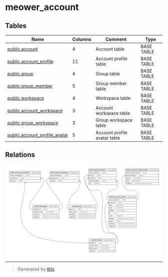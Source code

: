 # meower_account

## Tables

| Name                                                              | Columns | Comment                      | Type       |
| ----------------------------------------------------------------- | ------- | ---------------------------- | ---------- |
| [public.account](public.account.md)                               | 4       | Account table                | BASE TABLE |
| [public.account_profile](public.account_profile.md)               | 11      | Account profile table        | BASE TABLE |
| [public.group](public.group.md)                                   | 4       | Group table                  | BASE TABLE |
| [public.group_member](public.group_member.md)                     | 5       | Group member table           | BASE TABLE |
| [public.workspace](public.workspace.md)                           | 4       | Workspace table              | BASE TABLE |
| [public.account_workspace](public.account_workspace.md)           | 3       | Account workspace table      | BASE TABLE |
| [public.group_workspace](public.group_workspace.md)               | 3       | Group workspace table        | BASE TABLE |
| [public.account_profile_avatar](public.account_profile_avatar.md) | 5       | Account profile avatar table | BASE TABLE |

## Relations

![er](schema.svg)

---

> Generated by [tbls](https://github.com/k1LoW/tbls)
